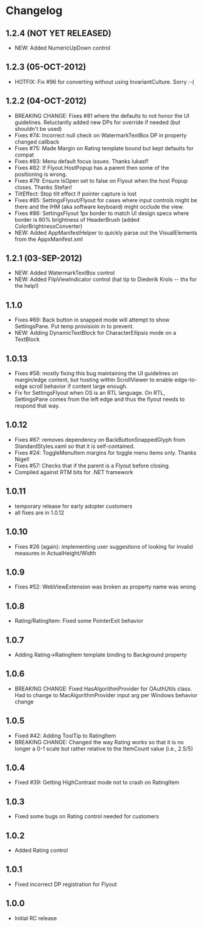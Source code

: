 # Changelog

## 1.2.4 (NOT YET RELEASED)
* NEW: Added NumericUpDown control

## 1.2.3 (05-OCT-2012)
* HOTFIX: Fix #96 for converting without using InvariantCulture.  Sorry :-(

## 1.2.2 (04-OCT-2012)
* BREAKING CHANGE: Fixes #81 where the defaults to not honor the UI guidelines.  Reluctantly added new DPs for override if needed (but shouldn't be used)
* Fixes #74: Incorrect null check on WatermarkTextBox DP in property changed callback
* Fixes #75: Made Margin on Rating template bound but kept defaults for compat
* Fixes #83: Menu default focus issues.  Thanks lukasf!
* Fixes #82: If Flyout.HostPopup has a parent then some of the positioning is wrong.
* Fixes #79: Ensure IsOpen set to false on Flyout when the host Popup closes.  Thanks Stefan!
* TiltEffect: Stop tilt effect if pointer capture is lost
* Fixes #85: SettingsFlyout/Flyout for cases where input controls might be there and the IHM (aka software keyboard) might occlude the view.
* Fixes #86: SettingsFlyout 1px border to match UI design specs where border is 80% brightness of HeaderBrush (added ColorBrightnessConverter)
* NEW: Added AppManifestHelper to quickly parse out the VisualElements from the AppxManifest.xml

## 1.2.1 (03-SEP-2012)
* NEW: Added WatermarkTextBox control
* NEW: Added FlipViewIndicator control (hat tip to Diederik Krols -- thx for the help!)

## 1.1.0
* Fixes #69: Back button in snapped mode will attempt to show SettingsPane.  Put temp provisioin in to prevent.
* NEW: Adding DynamicTextBlock for CharacterEllipsis mode on a TextBlock

## 1.0.13
* Fixes #58: mostly fixing this bug maintaining the UI guidelines on margin/edge content, but hosting within ScrollViewer to enable edge-to-edge scroll behavior if content large enough.
* Fix for SettingsFlyout when OS is an RTL language.  On RTL, SettingsPane comes from the left edge and thus the flyout needs to respond that way.

## 1.0.12
* Fixes #67: removes dependency on BackButtonSnappedGlyph from StandardStyles.xaml so that it is self-contained.
* Fixes #24: ToggleMenuItem margins for toggle menu items only.  Thanks Nigel!
* Fixes #57: Checks that if the parent is a Flyout before closing.
* Compiled against RTM bits for .NET framework

## 1.0.11
* temporary release for early adopter customers
* all fixes are in 1.0.12

## 1.0.10
* Fixes #26 (again): implementing user suggestions of looking for invalid measures in ActualHeight/Width

## 1.0.9
* Fixes #52: WebViewExtension was broken as property name was wrong

## 1.0.8
* Rating/RatingItem: Fixed some PointerExit behavior

## 1.0.7
* Adding Rating->RatingItem template binding to Background property

## 1.0.6
* BREAKING CHANGE: Fixed HasAlgorithmProvider for OAuthUtils class.  Had to change to MacAlgorithmProvider input arg per Windows behavior change

## 1.0.5
* Fixed #42: Adding ToolTip to RatingItem
* BREAKING CHANGE: Changed the way Rating works so that it is no longer a 0-1 scale but rather relative to the ItemCount value (i.e., 2.5/5)

## 1.0.4
* Fixed #39: Getting HighContrast mode not to crash on RatingItem

## 1.0.3
* Fixed some bugs on Rating control needed for customers

## 1.0.2
* Added Rating control

## 1.0.1
* Fixed incorrect DP registration for Flyout

## 1.0.0
* Initial RC release
